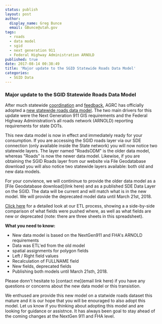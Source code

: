 ```yaml
---
status: publish
layout: post
author:
  display_name: Greg Bunce
  email: GBunce@utah.gov
tags:
  - roads
  - data model
  - sgid
  - next generation 911
  - Federal Highway Administration ARNOLD
published: true
date: 2017-08-14 00:38:49
title: 'Major update to the SGID Statewide Roads Data Model'
categories:
  - SGID Data
---
```


### Major update to the SGID Statewide Roads Data Model

After much statewide [coordination](https://gis.utah.gov/road-centerlines-schema-update-and-regional-workshop-notes/) and [feedback](https://gis.utah.gov/feedback-wanted-draft-statewide-road-centerlines-schema-v-3-0-x/), AGRC has officially adopted a [new statewide roads data model](https://docs.google.com/spreadsheets/d/1jQ_JuRIEtzxj60F0FAGmdu5JrFpfYBbSt3YzzCjxpfI/edit#gid=811360546).  The two main drivers for this update were the Next Generation 911 GIS requirements and the Federal Highway Administration’s all roads network (ARNOLD) reporting requirements for state DOTs.

This new data model is now in effect and immediately ready for your consumption.  If you are accessing the SGID roads layer via our SDE connection (only available inside the State network) you will now notice two statewide layers.  The layer named "RoadsODM" is the older data model, whereas "Roads" is now the newer data model.  Likewise, if you are obtaining the SGID Roads layer from our website via File Geodatabase download you will also notice two statewide layers available: both old and new data models.

For your convience, we will contininue to provide the older data model as a [File Geodatabase download](link here) and as a published SDE Data Layer on the SGID.  The data will be current and will match what is in the new model.  We will provide the deprecated model data until March 21st, 2018. 

[Click here](https://docs.google.com/spreadsheets/d/1-oxxE6Ib45tJrySXmz3KnpGtBz_xJBMpVYR4T49CwPI/edit?usp=sharing) for a detailed look at our ETL process, showing a a side-by-side comparison of what fields were pushed where, as well as what fields are new or deprecated (note: there are three sheets in this spreadsheet).


**What you need to know:**
- New data model is based on the NextGen911 and FHA's ARNOLD requirements
- Data was ETL'ed from the old model
- spatial assignments for polygon fields
- Left / Right field values
- Recalculation of FULLNAME field
- New fields, deprecated fields
- Publishing both models until March 21sth, 2018.

Please donn't hesitate to [contact me](email link here) if you have any questions or concerns about the new data model or this transistion.

We enthused are provide this new model on a statwide roads dataset this mature and it is our hope that you will be enouraged to also adopt this model.  Let us know if you thinking about adopting this model and are looking for guidance or assistnce.  It has always been goal to stay ahead of the coming changes at the NextGen 911 and FHA level.

